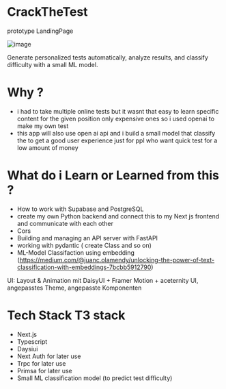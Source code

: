 # CrackTheTest

prototype LandingPage


![image](https://github.com/user-attachments/assets/4e015b3e-a7ab-4b58-97bc-22a61ec7dbcc)



Generate personalized tests automatically, analyze results, and classify difficulty with a small ML model.





# Why ?
- i had to take multiple online tests but it wasnt that easy to learn specific content for the given position only expensive ones so i used openai to make my own test
- this app will also use open ai api and i build a small model that classify the  to get a good user experience just for ppl who want quick test for a low amount of money

# What do i Learn or Learned from this ?
-  How to work with Supabase and PostgreSQL
-  create my own Python backend and connect this to my Next js frontend and communicate with each other
-  Cors
-  Building and managing an API server with FastAPI
-  working with pydantic ( create Class and so on)
-  ML-Model Classifaction using embedding (https://medium.com/@juanc.olamendy/unlocking-the-power-of-text-classification-with-embeddings-7bcbb5912790)


UI: Layout & Animation mit DaisyUI + Framer Motion + aceternity UI, angepasstes Theme, angepasste Komponenten
# Tech Stack   T3 stack
- Next.js
- Typescript
- Daysiui
- Next Auth for later use
- Trpc for later use
- Primsa for later use
- Small ML classification model (to predict test difficulty)

